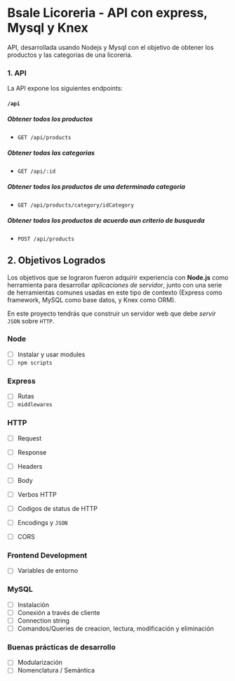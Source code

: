 # Bsale Licoreria - API con express, Mysql y Knex

API, desarrollada usando Nodejs y Mysql con el objetivo de obtener los productos y las categorias de una licoreria.

### 1. API

La API expone los siguientes endpoints:

#### `/api`

##### Obtener todos los productos
* `GET /api/products`

##### Obtener todas las categorias
* `GET /api/:id`

##### Obtener todos los productos de una determinada categoria
* `GET /api/products/category/idCategory`

##### Obtener todos los productos de acuerdo aun criterio de busqueda
* `POST /api/products`

## 2. Objetivos Logrados

Los objetivos que se lograron fueron adquirir experiencia con **Node.js**
como herramienta para desarrollar _aplicaciones de servidor_, junto con una
serie de herramientas comunes usadas en este tipo de contexto (Express como
framework, MySQL como base datos, y Knex como ORM).

En este proyecto tendrás que construir un servidor web que debe _servir_ `JSON`
sobre `HTTP`.

### Node

* [ ] Instalar y usar modules
* [ ] `npm scripts`

### Express

* [ ] Rutas
* [ ] `middlewares`

### HTTP

* [ ] Request
* [ ] Response
* [ ] Headers
* [ ] Body
* [ ] Verbos HTTP
* [ ] Codigos de status de HTTP
* [ ] Encodings y `JSON`
* [ ] CORS


### Frontend Development

* [ ] Variables de entorno

### MySQL

* [ ] Instalación
* [ ] Conexión a través de cliente
* [ ] Connection string
* [ ] Comandos/Queries de creacion, lectura, modificación y eliminación

### Buenas prácticas de desarrollo

* [ ] Modularización
* [ ] Nomenclatura / Semántica
